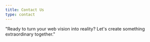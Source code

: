 ```yaml
---
title: Contact Us
type: contact
---
```


"Ready to turn your web vision into reality? Let's create something extraordinary together."
